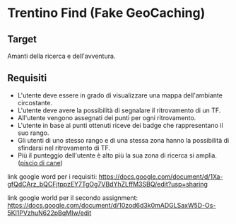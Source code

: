# Trentino Find (Fake GeoCaching)
## Target
Amanti della ricerca e dell'avventura.

## Requisiti
- L'utente deve essere in grado di visualizzare una mappa dell'ambiante circostante. 
- L'utente deve avere la possibilità di segnalare il ritrovamento di un TF.
- All'utente vengono assegnati dei punti per ogni ritrovamento.
- L'utente in base ai punti ottenuti riceve dei badge che rappresentano il suo rango.
- Gli utenti di uno stesso rango e di una stessa zona hanno la possibilità di sfindarsi nel ritrovamento di TF. 
- Più il punteggio dell'utente è alto più la sua zona di ricerca si amplia. ([piscio di cane](https://canestrinilex.com/assets/Uploads/blog-pics/7966cdddbb/Cane-che-fa-pipi-su-muro-1.jpg))

link google word per i requisiti: https://docs.google.com/document/d/1Xa-gfQdCArz_bQCFjtppzEY7TgOg7VBdYhZLffM3SBQ/edit?usp=sharing

link google world per il secondo assignment: https://docs.google.com/document/d/10zod6d3k0mADGLSaxW5D-Os-5Kl1PVzhuN622pBqMIw/edit
